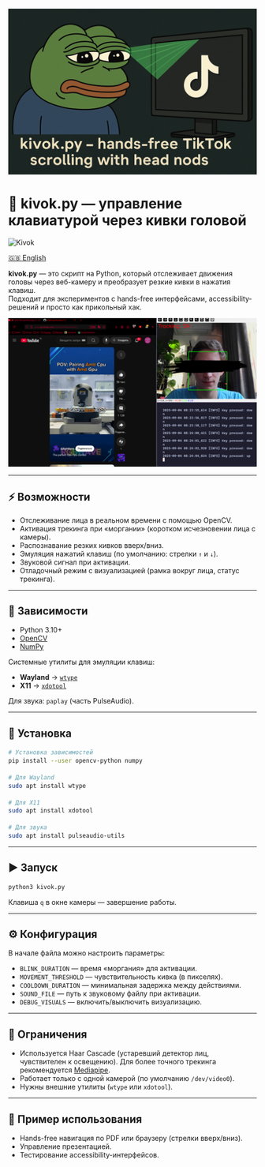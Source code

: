 ![kivok banner](banner.png)

# 🎥 kivok.py — управление клавиатурой через кивки головой
![Kivok](https://img.shields.io/badge/Kivok-Менеджер%20сетевых%20блокировок-660000?style=for-the-badge&labelColor=330000)

[🇬🇧 English](README.md)

**kivok.py** — это скрипт на Python, который отслеживает движения головы через веб-камеру и преобразует резкие кивки в нажатия клавиш.  
Подходит для экспериментов с hands-free интерфейсами, accessibility-решений и просто как прикольный хак.

![kivok banner](./assets/kivok_demo.png)

---

## ⚡ Возможности
- Отслеживание лица в реальном времени с помощью OpenCV.  
- Активация трекинга при «моргании» (коротком исчезновении лица с камеры).  
- Распознавание резких кивков вверх/вниз.  
- Эмуляция нажатий клавиш (по умолчанию: стрелки `↑` и `↓`).  
- Звуковой сигнал при активации.  
- Отладочный режим с визуализацией (рамка вокруг лица, статус трекинга).  

---

## 🔧 Зависимости
- Python 3.10+  
- [OpenCV](https://pypi.org/project/opencv-python/)  
- [NumPy](https://numpy.org/)  

Системные утилиты для эмуляции клавиш:  
- **Wayland** → [`wtype`](https://github.com/atx/wtype)  
- **X11** → [`xdotool`](https://www.semicomplete.com/projects/xdotool/)  

Для звука: `paplay` (часть PulseAudio).  

---

## 🚀 Установка
```bash
# Установка зависимостей
pip install --user opencv-python numpy

# Для Wayland
sudo apt install wtype

# Для X11
sudo apt install xdotool

# Для звука
sudo apt install pulseaudio-utils
````

---

## ▶️ Запуск

```bash
python3 kivok.py
```

Клавиша `q` в окне камеры — завершение работы.

---

## ⚙️ Конфигурация

В начале файла можно настроить параметры:

* `BLINK_DURATION` — время «моргания» для активации.
* `MOVEMENT_THRESHOLD` — чувствительность кивка (в пикселях).
* `COOLDOWN_DURATION` — минимальная задержка между действиями.
* `SOUND_FILE` — путь к звуковому файлу при активации.
* `DEBUG_VISUALS` — включить/выключить визуализацию.

---

## 🧩 Ограничения

* Используется Haar Cascade (устаревший детектор лиц, чувствителен к освещению). Для более точного трекинга рекомендуется [Mediapipe](https://developers.google.com/mediapipe).
* Работает только с одной камерой (по умолчанию `/dev/video0`).
* Нужны внешние утилиты (`wtype` или `xdotool`).

---

## 📌 Пример использования

* Hands-free навигация по PDF или браузеру (стрелки вверх/вниз).
* Управление презентацией.
* Тестирование accessibility-интерфейсов.
